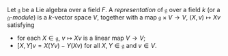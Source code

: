Let $\mathfrak{g}$ be a Lie algebra over a field $F$. A *representation* of $\mathfrak{g}$ over a field $k$ (or a $\mathfrak{g}$-*module*) is a $k$-vector space $V$, together with a map $\mathfrak{g} \times V \to V$, $(X, v) \mapsto Xv$ satisfying

- for each $X \in \mathfrak{g}$, $v \mapsto Xv$ is a linear map $V \to V$;
- $[X, Y] v = X(Yv) - Y(Xv)$ for all $X, Y \in \mathfrak{g}$ and $v \in V$.
